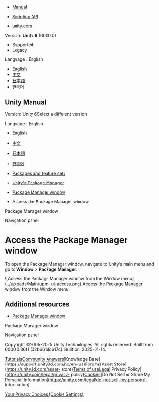 [](https://docs.unity3d.com)

  * [Manual](../Manual/index.html)
  * [Scripting API](../ScriptReference/index.html)

  * [unity.com](https://unity.com/)

Version: **Unity 6** (6000.0)

  * Supported
  * Legacy

Language : English

  * [English](/Manual/upm-ui-access.html)
  * [中文](/cn/current/Manual/upm-ui-access.html)
  * [日本語](/ja/current/Manual/upm-ui-access.html)
  * [한국어](/kr/current/Manual/upm-ui-access.html)

[](https://docs.unity3d.com)

## Unity Manual

Version: Unity 6Select a different version

Language : English

  * [English](/Manual/upm-ui-access.html)
  * [中文](/cn/current/Manual/upm-ui-access.html)
  * [日本語](/ja/current/Manual/upm-ui-access.html)
  * [한국어](/kr/current/Manual/upm-ui-access.html)

  * [Packages and feature sets](PackagesList.html)
  * [Unity's Package Manager](Packages.html)
  * [Package Manager window](upm-ui.html)
  * Access the Package Manager window

[](upm-ui.html)

Package Manager window

[](upm-ui-nav.html)

Navigation panel

# Access the Package Manager window

To open the Package Manager window, navigate to Unity’s main menu and go to
**Window** > **Package Manager**.

![Access the Package Manager window from the Window menu](../uploads/Main/upm-
ui-access.png) Access the Package Manager window from the Window menu

## Additional resources

  * [Package Manager window](upm-ui.html)

  

[](upm-ui.html)

Package Manager window

[](upm-ui-nav.html)

Navigation panel

Copyright ©2005-2025 Unity Technologies. All rights reserved. Built from
6000.0.36f1 (02b661dc617c). Built on: 2025-01-14.

[Tutorials](https://learn.unity.com/)[Community
Answers](https://answers.unity3d.com)[Knowledge
Base](https://support.unity3d.com/hc/en-
us)[Forums](https://forum.unity3d.com)[Asset Store](https://unity3d.com/asset-
store)[Terms of
use](https://docs.unity3d.com/Manual/TermsOfUse.html)[Legal](https://unity.com/legal)[Privacy
Policy](https://unity.com/legal/privacy-
policy)[Cookies](https://unity.com/legal/cookie-policy)[Do Not Sell or Share
My Personal Information](https://unity.com/legal/do-not-sell-my-personal-
information)

[Your Privacy Choices (Cookie Settings)](javascript:void\(0\);)

